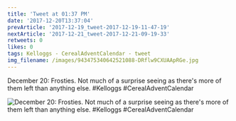 ```yaml
---
title: 'Tweet at 01:37 PM'
date: '2017-12-20T13:37:04'
prevArticle: '2017-12-19_tweet-2017-12-19-11-47-19'
nextArticle: '2017-12-21_tweet-2017-12-21-09-19-33'
retweets: 0
likes: 0
tags: Kelloggs - CerealAdventCalendar - tweet
img_filename: /images/943475340642521088-DRflw9CXUAApRGe.jpg
---
```

December 20: Frosties. Not much of a surprise seeing as there's more of them left than anything else. #Kelloggs #CerealAdventCalendar

![December 20: Frosties. Not much of a surprise seeing as there's more of them left than anything else. #Kelloggs #CerealAdventCalendar](/images/943475340642521088-DRflw9CXUAApRGe.jpg "December 20: Frosties. Not much of a surprise seeing as there's more of them left than anything else. #Kelloggs #CerealAdventCalendar")